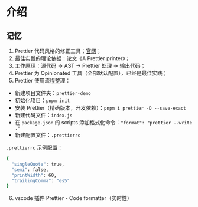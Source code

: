 # 介绍

## 记忆

1. Prettier 代码风格的修正工具；[官网](https://prettier.io/)；
2. 最佳实践的理论依据：论文《A Prettier printer》；
3. 工作原理：源代码 -> AST -> Prettier 处理 -> 输出代码；
4. Prettier 为 Opinionated 工具（全部默认配置），已经是最佳实践；
5. Prettier 使用流程整理：

- 新建项目文件夹：`prettier-demo`
- 初始化项目：`pnpm init`
- 安装 Prettier（精确版本，开发依赖）：`pnpm i prettier -D --save-exact`
- 新建代码文件：`index.js`
- 在 `package.json` 的 scripts 添加格式化命令：`"format": "prettier --write ."`
- 新建配置文件：`.prettierrc`

`.prettierrc` 示例配置：

```bash
{
  "singleQuote": true,
  "semi": false,
  "printWidth": 60,
  "trailingComma": "es5"
}
```

6. vscode 插件 Prettier - Code formatter（实时性）
